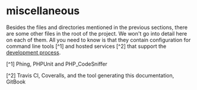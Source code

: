 # miscellaneous

Besides the files and directories mentioned in the previous sections, there are some other files in the root of the project. We won't go into detail here on each of them. All you need to know is that they contain configuration for command line tools [^1] and hosted services [^2] that support the [development process](./../../development_process.md).


[^1] Phing, PHPUnit and PHP_CodeSniffer

[^2] Travis CI, Coveralls, and the tool generating this documentation, GitBook